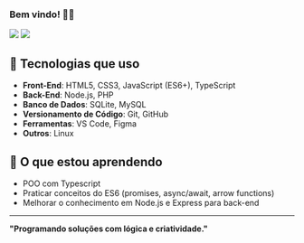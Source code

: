 ### Bem vindo! 👨‍💻

<div> 
  <a href = "mailto:mageskylms@gmail.com"><img src="https://img.shields.io/badge/-Gmail-%23333?style=for-the-badge&logo=gmail&logoColor=white" target="_blank"></a>
  <a href="https://www.linkedin.com/in/magesky" target="_blank"><img src="https://img.shields.io/badge/-LinkedIn-%230077B5?style=for-the-badge&logo=linkedin&logoColor=white" target="_blank"></a> 

</div>

## 🚀 Tecnologias que uso
- **Front-End**: HTML5, CSS3, JavaScript (ES6+), TypeScript
- **Back-End**: Node.js, PHP
- **Banco de Dados**: SQLite, MySQL
- **Versionamento de Código**: Git, GitHub
- **Ferramentas**: VS Code, Figma
- **Outros**: Linux

## 🌱 O que estou aprendendo
- POO com Typescript
- Praticar conceitos do ES6 (promises, async/await, arrow functions)
- Melhorar o conhecimento em Node.js e Express para back-end
---

**"Programando soluções com lógica e criatividade."**
